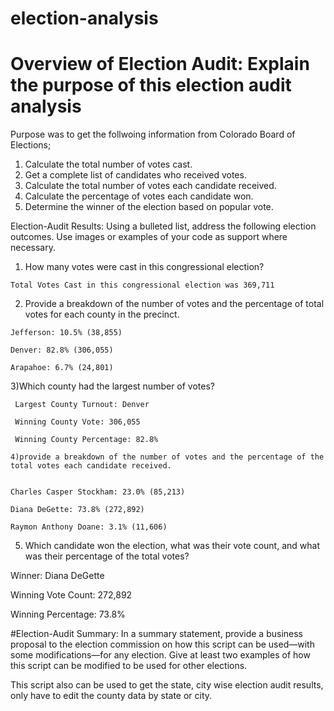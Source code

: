 # election-analysis
# Overview of Election Audit: Explain the purpose of this election audit analysis
Purpose was to  get the follwoing information from  Colorado Board of Elections;
  1)  Calculate the total number of votes cast.
  2)  Get a complete list of candidates who received votes.
  2)  Calculate the total number of votes each candidate received.
  3)  Calculate the percentage of votes each candidate won.
  4)  Determine the winner of the election based on popular vote.

Election-Audit Results: Using a bulleted list, address the following election outcomes. Use images or examples of your code as support where necessary.
  1) How many votes were cast in this congressional election?
    
    Total Votes Cast in this congressional election was 369,711


  2) Provide a breakdown of the number of votes and the percentage of total votes for each county in the precinct.
  
    Jefferson: 10.5% (38,855)
  
    Denver: 82.8% (306,055)
  
    Arapahoe: 6.7% (24,801)

 
   3)Which county had the largest number of votes?
  
  
     Largest County Turnout: Denver
  
     Winning County Vote: 306,055
 
     Winning County Percentage: 82.8%

    4)provide a breakdown of the number of votes and the percentage of the total votes each candidate received.

  
    Charles Casper Stockham: 23.0% (85,213)

    Diana DeGette: 73.8% (272,892)

    Raymon Anthony Doane: 3.1% (11,606)

  
  5) Which candidate won the election, what was their vote count, and what was their percentage of the total votes?

  Winner: Diana DeGette

  Winning Vote Count: 272,892

  Winning Percentage: 73.8%

#Election-Audit Summary: In a summary statement, provide a business proposal to the election commission on how this script can be used—with some modifications—for any election. Give at least two examples of how this script can be modified to be used for other elections.

This script also can be used to get the state, city  wise election audit results, only have to edit the county data by state or city.
